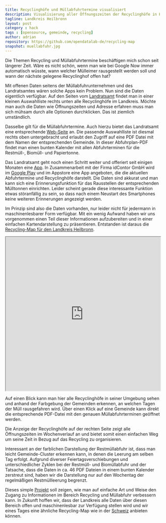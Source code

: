```yaml
---
title: Recyclinghöfe und Müllabfuhrtermine visualisiert
description: Visualisierung aller Öffnungszeiten der Recyclinghöfe in Heilbronn, farbliche Darstellung und Verlinkung der Müllabfuhrtermine in den einzelnen Gemeinden
tagline: Landkreis Heilbronn
layout: post
category : hack
tags : [opensource, gemeinde, recycling]
author: adrian
repository: https://github.com/opendatalab-de/recycling-map
snapshot: muellabfuhr.jpg
---
```


Die Themen Recycling und Müllabfuhrtermine beschäftigen mich schon seit längerer Zeit. 
Wäre es nicht schön, wenn man wie bei Google Now immer automatisch wüsste, wann welcher 
Mülleimer rausgestellt werden soll und wann der nächste gelegene Recyclinghof offen hat?

Mit offenen Daten seitens der Müllabfuhrunternehmen und des Landratsamtes wären solche 
Apps kein Problem. Nun sind die Daten eigentlich verfügbar. Auf den Seiten vom 
[Landratsamt](http://www.landkreis-heilbronn.de/sixcms/detail.php?id=10804&_nav=19947,19945) 
findet man in einer kleinen Auswahlliste rechts unten alle Recyclinghöfe im Landkreis. 
Möchte man auch die Daten wie Öffnungszeiten und Adresse erfahren muss man sich mühsam durch alle Optionen durchklicken. Das ist ziemlich umständlich.

Dasselbe gilt für die Müllabfuhrtermine. Auch hierzu bietet das Landratsamt eine entsprechende 
[Web-Seite](http://www.landkreis-heilbronn.de/sixcms/detail.php?id=10808&_nav=19947,19945) an. Die passende Auswahlliste ist diesmal rechts oben untergebracht und erlaubt den Zugriff auf eine PDF Datei mit dem Namen der entsprechenden Gemeinde. In dieser Abfuhrplan-PDF findet man einen bunten Kalender mit allen Abfuhrterminen für die Restmüll-, Biomüll- und Papiertonne.

Das Landratsamt geht noch einen Schritt weiter und offeriert seit einigen Monaten eine 
[App](http://www.landkreis-heilbronn.de/sixcms/detail.php?id=10926&_nav=10926&artikel=37893&template=presseartikel_detail_lra). 
In Zusammenarbeit mit der Firma idContor GmbH wird im 
[Google Play](https://play.google.com/store/apps/details?id=abfallH.ucom.de) und im Appstore eine 
App angeboten, die die aktuellen Abfuhrtermine und Recyclinghöfe darstellt. 
Die Daten sind akkurat und man kann sich eine Erinnerungsfunktion für das 
Rausstellen der entsprechenden Mülltonnen einrichten. Leider scheint gerade diese 
interessante Funktion etwas störanfällig zu sein, so dass nach einem Neustart des 
Smartphones keine weiteren Erinnerungen angezeigt werden.

Im Prinzip sind also die Daten vorhanden, nur leider nicht für jedermann 
in maschinenlesbarer Form verfügbar. Mit ein wenig Aufwand haben wir uns vorgenommen 
einen Teil dieser Informationen aufzubereiten und in einer einfachen Kartendarstellung zu präsentieren. 
Entstanden ist daraus die [Recycling-Map für den Landkreis Heilbronn](http://opendatalab.de/recycling-map/).

<iframe src="http://opendatalab.de/recycling-map/" width="100%" height="500"> </iframe>

Auf einen Blick kann man hier alle Recyclinghöfe in seiner Umgebung sehen und anhand der Farbgebung der Gemeinden erkennen, 
an welchen Tagen der Müll rausgefahren wird.
Über einen Klick auf eine Gemeinde kann direkt die entsprechende PDF-Datei mit den genauen Müllabfuhrterminen geöffnet werden.

Die Anzeige der Recyclinghöfe auf der rechten Seite zeigt alle Öffnungszeiten im Wochenverlauf an 
und bietet somit einen einfachen Weg um seine Zeit in Bezug auf das Recycling zu organisieren.

Interessant an der farblichen Darstellung der Restmüllabfuhr ist, dass man leicht 
Gemeinde-Cluster erkennen kann, in denen die Leerung am selben Tag erfolgt.
Aufgrund diverser Feiertagsverschiebungen und unterschiedlicher Zyklen bei der Restmüll- und Biomüllabfuhr 
und der Tatsache, dass die Daten in ca. 46 PDF Dateien in einem bunten Kalender zerstreut sind, 
haben wir die Darstellung nur auf den Wochentag der regelmäßigen Restmüllleerung begrenzt. 

Dieses simple [Projekt](https://github.com/opendatalab-de/recycling-map) soll zeigen, wie man auf einfache Art und Weise den Zugang 
zu Informationen im Bereich Recycling und Müllabfuhr verbessern kann. In Zukunft hoffen wir, 
dass der Landkreis alle Daten über diesen Bereich offen und maschinenlesbar zur Verfügung stellen 
wird und wir eines Tages eine ähnliche Recycling-Map wie in der 
[Schweiz](http://recycling-map.ch/) anbieten können.
